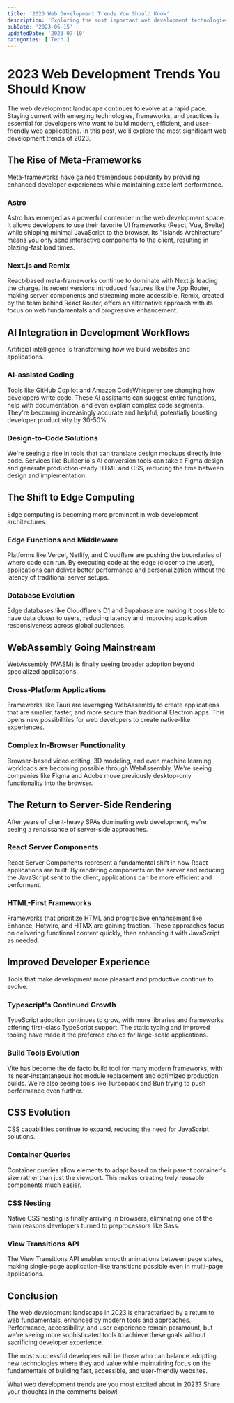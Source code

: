 ```yaml
---
title: '2023 Web Development Trends You Should Know'
description: 'Exploring the most important web development technologies and practices that are shaping the industry this year'
pubDate: '2023-06-15'
updatedDate: '2023-07-10'
categories: ['Tech']
---
```


# 2023 Web Development Trends You Should Know

The web development landscape continues to evolve at a rapid pace. Staying current with emerging technologies, frameworks, and practices is essential for developers who want to build modern, efficient, and user-friendly web applications. In this post, we'll explore the most significant web development trends of 2023.

## The Rise of Meta-Frameworks

Meta-frameworks have gained tremendous popularity by providing enhanced developer experiences while maintaining excellent performance.

### Astro

Astro has emerged as a powerful contender in the web development space. It allows developers to use their favorite UI frameworks (React, Vue, Svelte) while shipping minimal JavaScript to the browser. Its "Islands Architecture" means you only send interactive components to the client, resulting in blazing-fast load times.

### Next.js and Remix

React-based meta-frameworks continue to dominate with Next.js leading the charge. Its recent versions introduced features like the App Router, making server components and streaming more accessible. Remix, created by the team behind React Router, offers an alternative approach with its focus on web fundamentals and progressive enhancement.

## AI Integration in Development Workflows

Artificial intelligence is transforming how we build websites and applications.

### AI-assisted Coding

Tools like GitHub Copilot and Amazon CodeWhisperer are changing how developers write code. These AI assistants can suggest entire functions, help with documentation, and even explain complex code segments. They're becoming increasingly accurate and helpful, potentially boosting developer productivity by 30-50%.

### Design-to-Code Solutions

We're seeing a rise in tools that can translate design mockups directly into code. Services like Builder.io's AI conversion tools can take a Figma design and generate production-ready HTML and CSS, reducing the time between design and implementation.

## The Shift to Edge Computing

Edge computing is becoming more prominent in web development architectures.

### Edge Functions and Middleware

Platforms like Vercel, Netlify, and Cloudflare are pushing the boundaries of where code can run. By executing code at the edge (closer to the user), applications can deliver better performance and personalization without the latency of traditional server setups.

### Database Evolution

Edge databases like Cloudflare's D1 and Supabase are making it possible to have data closer to users, reducing latency and improving application responsiveness across global audiences.

## WebAssembly Going Mainstream

WebAssembly (WASM) is finally seeing broader adoption beyond specialized applications.

### Cross-Platform Applications

Frameworks like Tauri are leveraging WebAssembly to create applications that are smaller, faster, and more secure than traditional Electron apps. This opens new possibilities for web developers to create native-like experiences.

### Complex In-Browser Functionality

Browser-based video editing, 3D modeling, and even machine learning workloads are becoming possible through WebAssembly. We're seeing companies like Figma and Adobe move previously desktop-only functionality into the browser.

## The Return to Server-Side Rendering

After years of client-heavy SPAs dominating web development, we're seeing a renaissance of server-side approaches.

### React Server Components

React Server Components represent a fundamental shift in how React applications are built. By rendering components on the server and reducing the JavaScript sent to the client, applications can be more efficient and performant.

### HTML-First Frameworks

Frameworks that prioritize HTML and progressive enhancement like Enhance, Hotwire, and HTMX are gaining traction. These approaches focus on delivering functional content quickly, then enhancing it with JavaScript as needed.

## Improved Developer Experience

Tools that make development more pleasant and productive continue to evolve.

### Typescript's Continued Growth

TypeScript adoption continues to grow, with more libraries and frameworks offering first-class TypeScript support. The static typing and improved tooling have made it the preferred choice for large-scale applications.

### Build Tools Evolution

Vite has become the de facto build tool for many modern frameworks, with its near-instantaneous hot module replacement and optimized production builds. We're also seeing tools like Turbopack and Bun trying to push performance even further.

## CSS Evolution

CSS capabilities continue to expand, reducing the need for JavaScript solutions.

### Container Queries

Container queries allow elements to adapt based on their parent container's size rather than just the viewport. This makes creating truly reusable components much easier.

### CSS Nesting

Native CSS nesting is finally arriving in browsers, eliminating one of the main reasons developers turned to preprocessors like Sass.

### View Transitions API

The View Transitions API enables smooth animations between page states, making single-page application-like transitions possible even in multi-page applications.

## Conclusion

The web development landscape in 2023 is characterized by a return to web fundamentals, enhanced by modern tools and approaches. Performance, accessibility, and user experience remain paramount, but we're seeing more sophisticated tools to achieve these goals without sacrificing developer experience.

The most successful developers will be those who can balance adopting new technologies where they add value while maintaining focus on the fundamentals of building fast, accessible, and user-friendly websites.

What web development trends are you most excited about in 2023? Share your thoughts in the comments below!